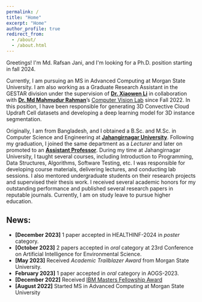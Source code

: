 ```yaml
---
permalink: /
title: "Home"
excerpt: "Home"
author_profile: true
redirect_from: 
  - /about/
  - /about.html
---
```

Greetings! I'm Md. Rafsan Jani, and I'm looking for a Ph.D. position starting in fall 2024. 

Currently, I am pursuing an MS in Advanced Computing at Morgan State University. I am also working as a Graduate Research Assistant in the GESTAR division under the supervision of [**Dr. Xiaowen Li**](https://www.morgan.edu/climate-science/faculty-and-staff/xiaowen-li) in collaboration with [**Dr. Md Mahmudur Rahman**]( https://www.morgan.edu/computer-science/faculty-and-staff/md-rahman)’s [Computer Vision Lab](https://mdrahmanlab.com/) since Fall 2022. In this position, I have been responsible for generating 3D Convective Cloud Updraft Cell datasets and developing a deep learning model for 3D instance segmentation. 

Originally, I am from Bangladesh, and I obtained a B.Sc. and M.Sc. in Computer Science and Engineering at [**Jahangirnagar University**](https://www.juniv.edu). Following my graduation, I joined the same department as a _Lecturer_ and later on promoted to an [**Assistant Professor**](https://juniv.edu/teachers/rafsan). During my time at Jahangirnagar University, I taught several courses, including Introduction to Programming, Data Structures, Algorithms, Software Testing, etc. I was responsible for developing course materials, delivering lectures, and conducting lab sessions. I also mentored undergraduate students on their research projects and supervised their thesis work. I received several academic honors for my outstanding performance and published several research papers in reputable journals. Currently, I am on study leave to pursue higher education.

[//]: # (My ultimate career goal is to become a leading researcher in the field of computer vision, working on cutting-edge technologies that have a significant impact on industries such as autonomous vehicles, environmental monitoring, healthcare, and robotics. I am passionate about pushing the boundaries of what is possible in computer vision and using my expertise to address real-world challenges.)

<h2>News:</h2>
<ul>
    <li><strong>[December 2023]</strong> 1 paper accepted in HEALTHINF-2024 in <i>poster</i> category.</li>
    <li><strong>[October 2023]</strong>  2 papers accepted in <i>oral</i>   category at 23rd Conference on Artificial Intelligence for Environmental Science.</li>
    <li><strong>[May 2023]</strong>  Received <i>Academic Trailblazer Award</i> from Morgan State University.</li>
    <li><strong>February 2023]</strong>  1 paper accepted in <i>oral</i>  category in AOGS-2023. </li>
    <li><strong>[December 2022]</strong>  Received <a href="https://research.ibm.com/university/awards/masters_fellowship_awardees.html#example2-tab2">IBM Masters Fellowship Award</a></li>
    <li><strong>[August 2022]</strong>  Started MS in Advanced Computing at Morgan State University</li>
</ul>